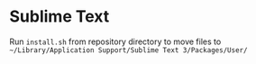 # Sublime Text
Run ```install.sh``` from repository directory to move files to ```~/Library/Application Support/Sublime Text 3/Packages/User/```